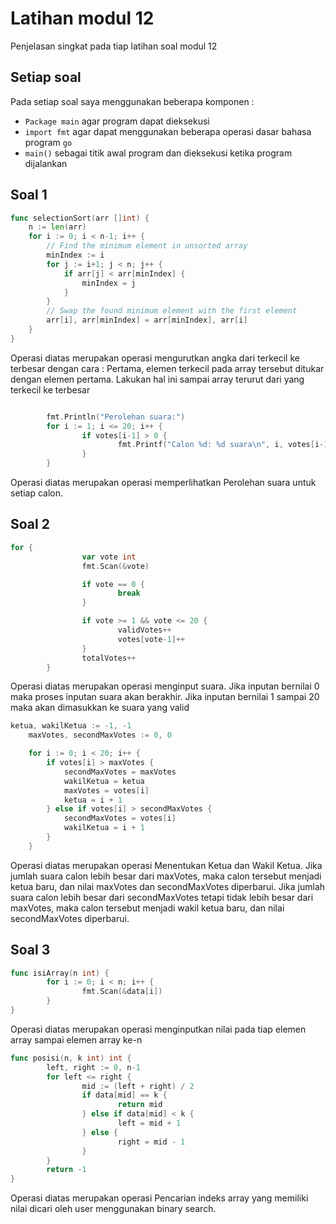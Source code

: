 # Latihan modul 12
Penjelasan singkat pada tiap latihan soal modul 12

## Setiap soal
Pada setiap soal saya menggunakan beberapa komponen :
- `Package main` agar program dapat dieksekusi
- `import fmt` agar dapat menggunakan beberapa operasi dasar bahasa program `go`
- `main()` sebagai titik awal program dan dieksekusi ketika program dijalankan

## Soal 1
```go
func selectionSort(arr []int) {
    n := len(arr)
    for i := 0; i < n-1; i++ {
        // Find the minimum element in unsorted array
        minIndex := i
        for j := i+1; j < n; j++ {
            if arr[j] < arr[minIndex] {
                minIndex = j
            }
        }
        // Swap the found minimum element with the first element
        arr[i], arr[minIndex] = arr[minIndex], arr[i]
    }
}
```
Operasi diatas merupakan operasi mengurutkan angka dari terkecil ke terbesar dengan cara : Pertama, elemen terkecil pada array tersebut ditukar dengan elemen pertama. Lakukan hal ini sampai array terurut dari yang terkecil ke terbesar
```go

        fmt.Println("Perolehan suara:")
        for i := 1; i <= 20; i++ {
                if votes[i-1] > 0 {
                        fmt.Printf("Calon %d: %d suara\n", i, votes[i-1])
                }
        }
```
Operasi diatas merupakan operasi memperlihatkan Perolehan suara untuk setiap calon.

## Soal 2
```go
for {
                var vote int
                fmt.Scan(&vote)

                if vote == 0 {
                        break
                }

                if vote >= 1 && vote <= 20 {
                        validVotes++
                        votes[vote-1]++
                }
                totalVotes++
        }
```
Operasi diatas merupakan operasi menginput suara. Jika inputan bernilai 0 maka proses inputan suara akan berakhir. Jika inputan bernilai 1 sampai 20 maka akan dimasukkan ke suara yang valid

```go
ketua, wakilKetua := -1, -1
    maxVotes, secondMaxVotes := 0, 0

    for i := 0; i < 20; i++ {
        if votes[i] > maxVotes {
            secondMaxVotes = maxVotes
            wakilKetua = ketua
            maxVotes = votes[i]
            ketua = i + 1
        } else if votes[i] > secondMaxVotes {
            secondMaxVotes = votes[i]
            wakilKetua = i + 1
        }
    }
```
Operasi diatas merupakan operasi Menentukan Ketua dan Wakil Ketua. Jika jumlah suara calon lebih besar dari maxVotes, maka calon tersebut menjadi ketua baru, dan nilai maxVotes dan secondMaxVotes diperbarui. Jika jumlah suara calon lebih besar dari secondMaxVotes tetapi tidak lebih besar dari maxVotes, maka calon tersebut menjadi wakil ketua baru, dan nilai secondMaxVotes diperbarui.

## Soal 3
```go
func isiArray(n int) {
        for i := 0; i < n; i++ {
                fmt.Scan(&data[i])
        }
}
```
Operasi diatas merupakan operasi menginputkan nilai pada tiap elemen array sampai elemen array ke-n
```go
func posisi(n, k int) int {
        left, right := 0, n-1
        for left <= right {
                mid := (left + right) / 2
                if data[mid] == k {
                        return mid
                } else if data[mid] < k {
                        left = mid + 1
                } else {
                        right = mid - 1
                }
        }
        return -1
}
```
Operasi diatas merupakan operasi Pencarian indeks array yang memiliki nilai dicari oleh user menggunakan binary search.
